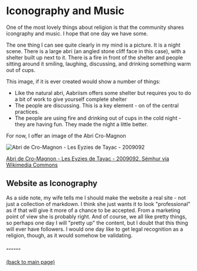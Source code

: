 # Iconography and Music

One of the most lovely things about religion is that the community shares icongraphy and music.  I hope that one day we have some.

The one thing I can see quite clearly in my mind is a picture.  It is a night scene.  There is a large abri (an angled stone cliff face in this case), with a shelter built up next to it.  There is a fire in front of the shelter and people sitting around it smiling, laughing, discussing, and drinking something warm out of cups.

This image, if it is ever created would show a number of things:  
* Like the natural abri, Aabriism offers some shelter but requires you to do a bit of work to give yourself complete shelter
* The people are discussing.  This is a key element - on of the central practices.
* The people are using fire and drinking out of cups in the cold night - they are having fun.  They made the night a little better.

For now, I offer an image of the Abri Cro-Magnon


![Abri de Cro-Magnon - Les Eyzies de Tayac - 2009092](https://upload.wikimedia.org/wikipedia/commons/thumb/c/c9/Abri_de_Cro-Magnon_-_Les_Eyzies_de_Tayac_-_20090925.jpg/512px-Abri_de_Cro-Magnon_-_Les_Eyzies_de_Tayac_-_20090925.jpg "Abri de Cro-Magnon - Les Eyzies de Tayac - 20090925") 

[Abri de Cro-Magnon - Les Eyzies de Tayac - 2009092. Sémhur via Wikimedia Commons](https://commons.wikimedia.org/wiki/File:Abri_de_Cro-Magnon_-_Les_Eyzies_de_Tayac_-_20090925.jpg)


## Website as Iconography
As a side note, my wife tells me I should make the website a real site - not just a collection of markdown.  I think she just wants it to look "professional" as if that will give it more of a chance to be accepted.   From a marketing point of view she is probably right.  And of course, we all like pretty things, so perhaps one day I will "pretty up" the content, but I doubt that this thing will ever have followers.  I would one day like to get legal recognition as a religion, though, as it would somehow be validating.



#### ------
[(back to main page)](../index.html)
